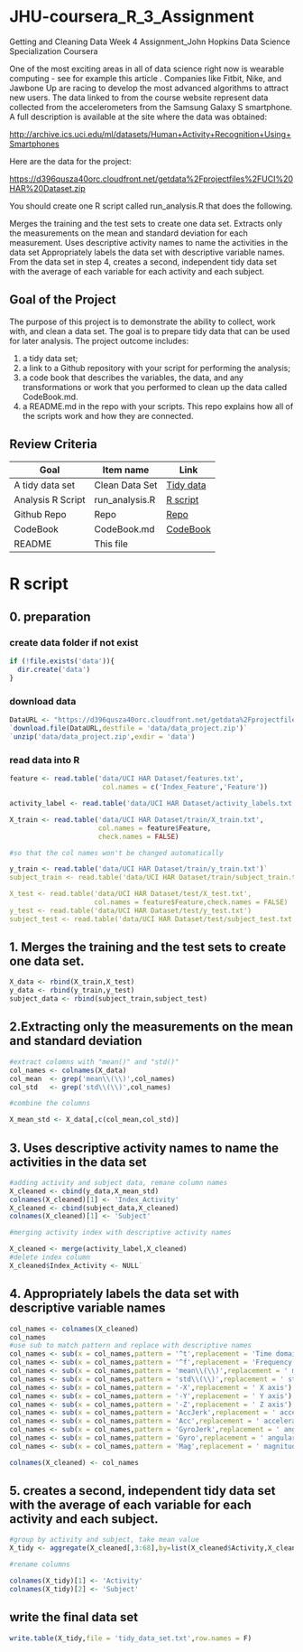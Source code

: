# JHU-coursera_R_3_Assignment
Getting and Cleaning Data Week 4 Assignment_John Hopkins Data Science Specialization Coursera

One of the most exciting areas in all of data science right now is wearable computing - see for example this article . Companies like Fitbit, Nike, and Jawbone Up are racing to develop the most advanced algorithms to attract new users. The data linked to from the course website represent data collected from the accelerometers from the Samsung Galaxy S smartphone. A full description is available at the site where the data was obtained:

http://archive.ics.uci.edu/ml/datasets/Human+Activity+Recognition+Using+Smartphones

Here are the data for the project:

https://d396qusza40orc.cloudfront.net/getdata%2Fprojectfiles%2FUCI%20HAR%20Dataset.zip

You should create one R script called run_analysis.R that does the following.

Merges the training and the test sets to create one data set.
Extracts only the measurements on the mean and standard deviation for each measurement.
Uses descriptive activity names to name the activities in the data set
Appropriately labels the data set with descriptive variable names.
From the data set in step 4, creates a second, independent tidy data set with the average of each variable for each activity and each subject.


## Goal of the Project
The purpose of this project is to demonstrate the ability to collect, work with, and clean a data set. The goal is to prepare tidy data that can be used for later analysis. 
The project outcome includes:
1) a tidy data set;
2) a link to a Github repository with your script for performing the analysis;
3) a code book that describes the variables, the data, and any transformations or work that you performed to clean up the data called CodeBook.md. 
4) a README.md in the repo with your scripts. This repo explains how all of the scripts work and how they are connected.

## Review Criteria

| Goal              |  Item name     | Link |      
| ----------------- | -------------- | ---- |
| A tidy data set   | Clean Data Set | [Tidy data](https://github.com/Yvonne27Jin/JHU-coursera_R_3_Assignment/blob/master/tidy_data_set.txt)     |   
| Analysis R Script | run_analysis.R | [R script](https://github.com/Yvonne27Jin/JHU-coursera_R_3_Assignment/blob/master/run_analysis.R)     |   
| Github Repo       | Repo           | [Repo](https://github.com/Yvonne27Jin/JHU-coursera_R_3_Assignment)     |  
| CodeBook          | CodeBook.md    | [CodeBook](https://github.com/Yvonne27Jin/JHU-coursera_R_3_Assignment/blob/master/CodeBook.md)     |    
| README            | This file      |      |   






# R script

## 0. preparation 

### create data folder if not exist

```R
if (!file.exists('data')){
  dir.create('data')
}
```




### download data

```R
DataURL <- "https://d396qusza40orc.cloudfront.net/getdata%2Fprojectfiles%2FUCI%20HAR%20Dataset.zip"`
`download.file(DataURL,destfile = 'data/data_project.zip')`
`unzip('data/data_project.zip',exdir = 'data')
```



### read data into R

```R
feature <- read.table('data/UCI HAR Dataset/features.txt',
                       col.names = c('Index_Feature','Feature'))

activity_label <- read.table('data/UCI HAR Dataset/activity_labels.txt', col.names = c('Index_Activity','Activity'))

X_train <- read.table('data/UCI HAR Dataset/train/X_train.txt',
                      col.names = feature$Feature,
                      check.names = FALSE) 
```

```R
#so that the col names won't be changed automatically

y_train <- read.table('data/UCI HAR Dataset/train/y_train.txt')`
subject_train <- read.table('data/UCI HAR Dataset/train/subject_train.txt') #?

X_test <- read.table('data/UCI HAR Dataset/test/X_test.txt',
                     col.names = feature$Feature,check.names = FALSE)
y_test <- read.table('data/UCI HAR Dataset/test/y_test.txt')
subject_test <- read.table('data/UCI HAR Dataset/test/subject_test.txt')


```




## 1. Merges the training and the test sets to create one data set.

```R
X_data <- rbind(X_train,X_test)
y_data <- rbind(y_train,y_test)
subject_data <- rbind(subject_train,subject_test)


```




## 2.Extracting only the measurements on the mean and standard deviation

```R
#extract colomns with "mean()" and "std()"
col_names <- colnames(X_data)
col_mean  <- grep('mean\\(\\)',col_names)
col_std   <- grep('std\\(\\)',col_names)

#combine the columns

X_mean_std <- X_data[,c(col_mean,col_std)]
```





## 3. Uses descriptive activity names to name the activities in the data set

```R
#adding activity and subject data, remane column names
X_cleaned <- cbind(y_data,X_mean_std)
colnames(X_cleaned)[1] <- 'Index_Activity'
X_cleaned <- cbind(subject_data,X_cleaned)
colnames(X_cleaned)[1] <- 'Subject'

#merging activity index with descriptive activity names

X_cleaned <- merge(activity_label,X_cleaned)
#delete index column
X_cleaned$Index_Activity <- NULL`
```




## 4. Appropriately labels the data set with descriptive variable names

```R
col_names <- colnames(X_cleaned)
col_names
#use sub to match pattern and replace with descriptive names
col_names <- sub(x = col_names,pattern = '^t',replacement = 'Time domain signal: ')
col_names <- sub(x = col_names,pattern = '^f',replacement = 'Frequency domain signal: ')
col_names <- sub(x = col_names,pattern = 'mean\\(\\)',replacement = ' mean, ')
col_names <- sub(x = col_names,pattern = 'std\\(\\)',replacement = ' standart deviation, ')
col_names <- sub(x = col_names,pattern = '-X',replacement = ' X axis')
col_names <- sub(x = col_names,pattern = '-Y',replacement = ' Y axis')
col_names <- sub(x = col_names,pattern = '-Z',replacement = ' Z axis')
col_names <- sub(x = col_names,pattern = 'AccJerk',replacement = ' acceleration jerk')
col_names <- sub(x = col_names,pattern = 'Acc',replacement = ' acceleration')
col_names <- sub(x = col_names,pattern = 'GyroJerk',replacement = ' angular velocity jerk')
col_names <- sub(x = col_names,pattern = 'Gyro',replacement = ' angular velocity')
col_names <- sub(x = col_names,pattern = 'Mag',replacement = ' magnitude')

colnames(X_cleaned) <- col_names
```





## 5. creates a second, independent tidy data set with the average of each variable for each activity and each subject.

```R
#group by activity and subject, take mean value
X_tidy <- aggregate(X_cleaned[,3:68],by=list(X_cleaned$Activity,X_cleaned$Subject),FUN=mean)

#rename columns

colnames(X_tidy)[1] <- 'Activity'
colnames(X_tidy)[2] <- 'Subject'


```




## write the final data set

```R
write.table(X_tidy,file = 'tidy_data_set.txt',row.names = F)


```

